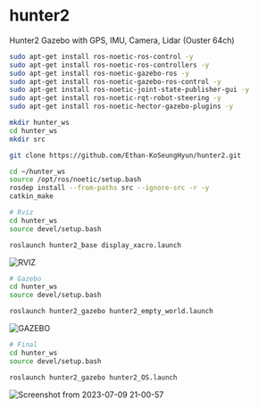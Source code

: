 # hunter2
Hunter2 Gazebo with GPS, IMU, Camera, Lidar (Ouster 64ch)





```bash
sudo apt-get install ros-noetic-ros-control -y
sudo apt-get install ros-noetic-ros-controllers -y
sudo apt-get install ros-noetic-gazebo-ros -y
sudo apt-get install ros-noetic-gazebo-ros-control -y
sudo apt-get install ros-noetic-joint-state-publisher-gui -y
sudo apt-get install ros-noetic-rqt-robot-steering -y
sudo apt-get install ros-noetic-hector-gazebo-plugins -y
```

```bash
mkdir hunter_ws
cd hunter_ws
mkdir src

git clone https://github.com/Ethan-KoSeungHyun/hunter2.git
```
```bash
cd ~/hunter_ws
source /opt/ros/noetic/setup.bash
rosdep install --from-paths src --ignore-src -r -y
catkin_make
```

```bash
# Rviz
cd hunter_ws
source devel/setup.bash

roslaunch hunter2_base display_xacro.launch
```
![RVIZ](https://github.com/Ethan-KoSeungHyun/hunter2/assets/113443261/161d68b4-372e-4986-8326-bd5203a5c996)


```bash
# Gazebo
cd hunter_ws
source devel/setup.bash

roslaunch hunter2_gazebo hunter2_empty_world.launch
```
![GAZEBO](https://github.com/Ethan-KoSeungHyun/hunter2/assets/113443261/90bfab3a-ab56-48b4-b3bd-abe4cb11cb60)

```bash
# Final
cd hunter_ws
source devel/setup.bash

roslaunch hunter2_gazebo hunter2_OS.launch
```
![Screenshot from 2023-07-09 21-00-57](https://github.com/Ethan-KoSeungHyun/hunter2/assets/113443261/73dbdeb3-6742-4689-96d3-0ef1e65d2981)

